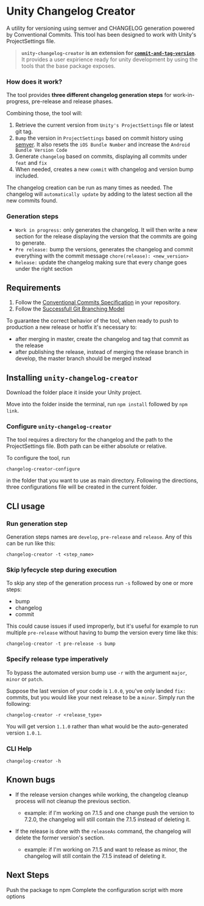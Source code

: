 # Unity Changelog Creator

A utility for versioning using semver and CHANGELOG generation powered by Conventional Commits.
This tool has been designed to work with Unity's ProjectSettings file.

> **`unity-changelog-creator` is an extension for [`commit-and-tag-version`](https://github.com/absolute-version/commit-and-tag-version)**. It provides a user expirience ready for unity development by using the tools that the base package exposes.

### How does it work?

The tool provides **three different changelog generation steps** for work-in-progress, pre-release and release phases.

Combining those, the tool will:

1. Retrieve the current version from `Unity's ProjectSettings` file or latest git tag.
2. `Bump` the version in `ProjectSettings` based on commit history using [semver](https://semver.org/). It also resets the `iOS Bundle Number` and increase the `Android Bundle Version Code`
3. Generate `changelog` based on commits, displaying all commits under `feat` and `fix`
4. When needed, creates a new `commit` with changelog and version bump included.

The changelog creation can be run as many times as needed. The changelog will `automatically update` by adding to the latest section all the new commits found.

### Generation steps

-   `Work in progress:` only generates the changelog. It will then write a new section for the release displaying the version that the commits are going to generate.
-   `Pre release:` bump the versions, generates the changelog and commit everything with the commit message `chore(release): <new_version>`
-   `Release:` update the changelog making sure that every change goes under the right section

## Requirements

1. Follow the [Conventional Commits Specification](https://conventionalcommits.org) in your repository.
2. Follow the [Successfull Git Branching Model](https://nvie.com/posts/a-successful-git-branching-model/)

To guarantee the correct behavior of the tool, when ready to push to production a new release or hotfix it's necessary to:

-   after merging in master, create the changelog and tag that commit as the release
-   after publishing the release, instead of merging the release branch in develop, the master branch should be merged instead

## Installing `unity-changelog-creator`

Download the folder place it inside your Unity project.

Move into the folder inside the terminal, run `npm install` followed by `npm link`.

### Configure `unity-changelog-creator`

The tool requires a directory for the changelog and the path to the ProjectSettings file. Both path can be either absolute or relative.

To configure the tool, run

```
changelog-creator-configure
```

in the folder that you want to use as main directory. Following the directions, three configurations file will be created in the current folder.

## CLI usage

### Run generation step

Generation steps names are `develop`, `pre-release` and `release`. Any of this can be run like this:

```
changelog-creator -t <step_name>
```

### Skip lyfecycle step during execution

To skip any step of the generation process run `-s` followed by one or more steps:

-   bump
-   changelog
-   commit

This could cause issues if used improperly, but it's useful for example to run multiple `pre-release` without having to bump the version every time like this:

```
changelog-creator -t pre-release -s bump
```

### Specify release type imperatively

To bypass the automated version bump use `-r` with the argument `major`, `minor` or `patch`.

Suppose the last version of your code is `1.0.0`, you've only landed `fix:` commits, but
you would like your next release to be a `minor`. Simply run the following:

```
changelog-creator -r <release_type>
```

You will get version `1.1.0` rather than what would be the auto-generated version `1.0.1`.

### CLI Help

```
changelog-creator -h
```

## Known bugs

-   If the release version changes while working, the changelog cleanup process will not cleanup the previous section.

    -   example: if I'm working on 7.1.5 and one change push the version to 7.2.0, the changelog will still contain the 7.1.5 instead of deleting it.

-   If the release is done with the `releaseAs` command, the changelog will delete the former version's section.
    -   example: if I'm working on 7.1.5 and want to release as minor, the changelog will still contain the 7.1.5 instead of deleting it.

## Next Steps

Push the package to npm
Complete the configuration script with more options
